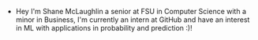 - Hey I'm Shane McLaughlin a senior at FSU in Computer Science with a minor in Business, I'm currently an intern at GitHub and have an interest in ML with applications in probability and prediction :)!

<!---
shanemcl/shanemcl is a ✨ special ✨ repository because its `README.md` (this file) appears on your GitHub profile.
You can click the Preview link to take a look at your changes.
--->
